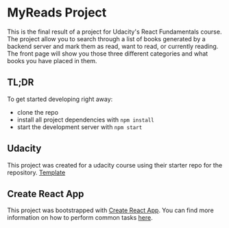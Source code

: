 # MyReads Project

This is the final result of a project for Udacity's React Fundamentals course. The project allow you to search through a list of books generated by a backend server and mark them as read, want to read, or currently reading. The front page will show you those three different categories and what books you have placed in them. 

## TL;DR

To get started developing right away:

* clone the repo
* install all project dependencies with `npm install`
* start the development server with `npm start`


## Udacity

This project was created for a udacity course using their starter repo for the repository. [Template](https://github.com/udacity/reactnd-project-myreads-starter)

## Create React App

This project was bootstrapped with [Create React App](https://github.com/facebookincubator/create-react-app). You can find more information on how to perform common tasks [here](https://github.com/facebookincubator/create-react-app/blob/master/packages/react-scripts/template/README.md).


